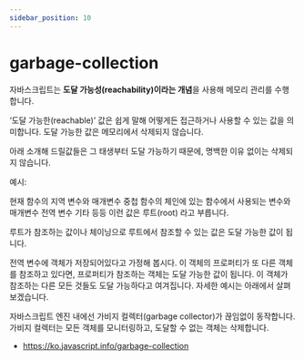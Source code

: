 ```yaml
---
sidebar_position: 10
---
```


# garbage-collection

자바스크립트는 **도달 가능성(reachability)이라는 개념**을 사용해 메모리 관리를 수행합니다.

‘도달 가능한(reachable)’ 값은 쉽게 말해 어떻게든 접근하거나 사용할 수 있는 값을 의미합니다. 도달 가능한 값은 메모리에서 삭제되지 않습니다.

아래 소개해 드릴값들은 그 태생부터 도달 가능하기 때문에, 명백한 이유 없이는 삭제되지 않습니다.

예시:

현재 함수의 지역 변수와 매개변수
중첩 함수의 체인에 있는 함수에서 사용되는 변수와 매개변수
전역 변수
기타 등등
이런 값은 루트(root) 라고 부릅니다.

루트가 참조하는 값이나 체이닝으로 루트에서 참조할 수 있는 값은 도달 가능한 값이 됩니다.

전역 변수에 객체가 저장되어있다고 가정해 봅시다. 이 객체의 프로퍼티가 또 다른 객체를 참조하고 있다면, 프로퍼티가 참조하는 객체는 도달 가능한 값이 됩니다. 이 객체가 참조하는 다른 모든 것들도 도달 가능하다고 여겨집니다. 자세한 예시는 아래에서 살펴보겠습니다.

자바스크립트 엔진 내에선 가비지 컬렉터(garbage collector)가 끊임없이 동작합니다. 가비지 컬렉터는 모든 객체를 모니터링하고, 도달할 수 없는 객체는 삭제합니다.

- https://ko.javascript.info/garbage-collection
